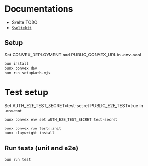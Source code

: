 # Documentations

- Svelte TODO
- [`Sveltekit`](src/lib/sveltekit/README.md)

## Setup

Set CONVEX_DEPLOYMENT and PUBLIC_CONVEX_URL in .env.local

```bash
bun install
bunx convex dev
bun run setupAuth.mjs
```

# Test setup

Set AUTH_E2E_TEST_SECRET=test-secret
PUBLIC_E2E_TEST=true in .env.test
```bash
bunx convex env set AUTH_E2E_TEST_SECRET test-secret
```

```bash
bunx convex run tests:init
bunx playwright install
```

## Run tests (unit and e2e)

```bash
bun run test
```